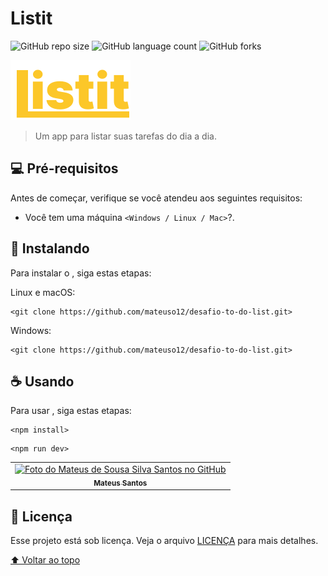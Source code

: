 # Listit

<!---Esses são exemplos. Veja https://shields.io para outras pessoas ou para personalizar este conjunto de escudos. Você pode querer incluir dependências, status do projeto e informações de licença aqui--->

![GitHub repo size](https://img.shields.io/github/repo-size/mateuso12/desafio-to-do-list?style=for-the-badge)
![GitHub language count](https://img.shields.io/github/languages/count/mateuso12/desafio-to-do-list?style=for-the-badge)
![GitHub forks](https://img.shields.io/github/forks/mateuso12/desafio-to-do-list?style=for-the-badge)

<img src="src/assets/listit.svg" alt="Logo list it">

> Um app para listar suas tarefas do dia a dia.

## 💻 Pré-requisitos

Antes de começar, verifique se você atendeu aos seguintes requisitos:
* Você tem uma máquina `<Windows / Linux / Mac>`?.


## 🚀 Instalando <Listit>

Para instalar o <Listit>, siga estas etapas:

Linux e macOS:
```
<git clone https://github.com/mateuso12/desafio-to-do-list.git>
```

Windows:
```
<git clone https://github.com/mateuso12/desafio-to-do-list.git>
```

## ☕ Usando <Listit>

Para usar <Listit>, siga estas etapas:

```
<npm install>
```
```
<npm run dev>
```



<table>
  <tr>
    <td align="center">
      <a href="#">
        <img src="https://avatars.githubusercontent.com/u/54694745?v=4" width="100px;" alt="Foto do Mateus de Sousa Silva Santos no GitHub"/><br>
        <sub>
          <b>Mateus Santos </b>
        </sub>
      </a>
    </td>
  </tr>
</table>


## 📝 Licença

Esse projeto está sob licença. Veja o arquivo [LICENÇA](LICENSE.md) para mais detalhes.

[⬆ Voltar ao topo](#Listit)<br>
